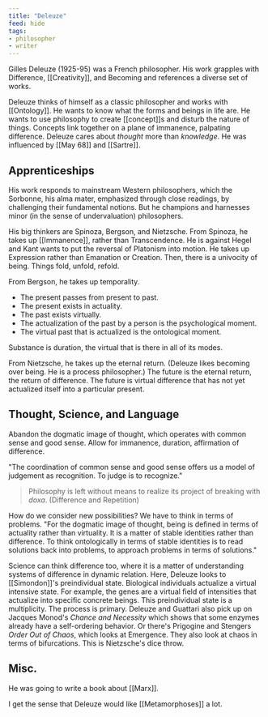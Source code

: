 ```yaml
---
title: "Deleuze"
feed: hide
tags:
- philosopher
- writer
---
```


Gilles Deleuze (1925-95) was a French philosopher. His work grapples with Difference, [[Creativity]], and Becoming and references a diverse set of works. 

Deleuze thinks of himself as a classic philosopher and works with [[Ontology]]. He wants to know what the forms and beings in life are. He wants to use philosophy to create [[concept]]s and disturb the nature of things. Concepts link together on a plane of immanence, palpating difference. Deleuze cares about _thought_ more than _knowledge_. He was influenced by [[May 68]] and [[Sartre]]. 

## Apprenticeships

His work responds to mainstream Western philosophers, which the Sorbonne, his alma mater, emphasized through close readings, by challenging their fundamental notions. But he champions and harnesses minor (in the sense of undervaluation) philosophers. 

His big thinkers are Spinoza, Bergson, and Nietzsche. From Spinoza, he takes up [[Immanence]], rather than Transcendence. He is against Hegel and Kant wants to put the reversal of Platonism into motion. He takes up Expression rather than Emanation or Creation. Then, there is a univocity of being. Things fold, unfold, refold. 

From Bergson, he takes up temporality. 

- The present passes from present to past. 
- The present exists in actuality. 
- The past exists virtually. 
- The actualization of the past by a person is the psychological moment.
- The virtual past that is actualized is the ontological moment.

Substance is duration, the virtual that is there in all of its modes. 

From Nietzsche, he takes up the eternal return. (Deleuze likes becoming over being. He is a process philosopher.) The future is the eternal return, the return of difference. The future is virtual difference that has not yet actualized itself into a particular present. 

## Thought, Science, and Language

Abandon the dogmatic image of thought, which operates with common sense and good sense. Allow for immanence, duration, affirmation of difference.

"The coordination of common sense and good sense offers us a model of judgement as recognition. To judge is to recognize."

> Philosophy is left without means to realize its project of breaking with _doxa_. (Difference and Repetition)

How do we consider new possibilities? We have to think in terms of problems. "For the dogmatic image of thought, being is defined in terms of actuality rather than virtuality. It is a matter of stable identities rather than difference. To think ontologically in terms of stable identities is to read solutions back into problems, to approach problems in terms of solutions."

Science can think difference too, where it is a matter of understanding systems of difference in dynamic relation. Here, Deleuze looks to [[Simondon]]'s preindividual state. Biological individuals actualize a virtual intensive state. For example, the genes are a virtual field of intensities that actualize into specific concrete beings. This preindividual state is a multiplicity. The process is primary. Deleuze and Guattari also pick up on Jacques Monod's _Chance and Necessity_ which shows that some enzymes already have a self-ordering behavior. Or there's Prigogine and Stengers _Order Out of Chaos_, which looks at Emergence. They also look at chaos in terms of bifurcations. This is Nietzsche's dice throw. 

## Misc.

He was going to write a book about [[Marx]]. 

I get the sense that Deleuze would like [[Metamorphoses]] a lot. 